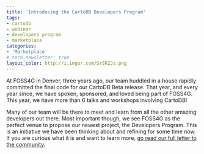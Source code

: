```yaml
---
title: 'Introducing the CartoDB Developers Program'
tags:
- cartodb
- webinar
- developers program
- marketplace
categories:
- 'Marketplace'
# tech_newsletter: true
layout_color: http://i.imgur.com/SrSR2Jz.png
---
```


At FOSS4G in Denver, three years ago, our team huddled in a house rapidly committed the final code for our CartoDB Beta release. That year, and every year since, we have spoken, sponsored, and loved being part of FOSS4G. This year, we have more than 6 talks and workshops involving CartoDB! 

Many of our team will be there to meet and learn from all the other amazing developers out there. Most important though, we see FOSS4G as the perfect venue to propose our newest project, the Developers Program. This is an initiative we have been thinking about and refining for some time now. If you are curious what it is and want to learn more, [go read our full letter to the community](http://cartodb.com/marketplace).

<div class="wrap"><a href="http://cartodb.com/marketplace"><img src="http://i.imgur.com/kgBF1F6.jpg" alt="" /></a></div>

